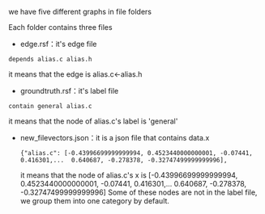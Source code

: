 we have five different graphs in file folders

Each folder contains three files



- edge.rsf：it's edge file

```
depends alias.c alias.h
```

it means that the edge is  alias.c<-alias.h

- groundtruth.rsf：it's label file

```
contain general alias.c
```

it means that the node of  alias.c's label is 'general'

- new_filevectors.json：it is a json file that contains data.x

  ```
  {"alias.c": [-0.43996699999999994, 0.4523440000000001, -0.07441, 0.416301,...  0.640687, -0.278378, -0.32747499999999996],
  ```

  it means that the node of  alias.c's x is [-0.43996699999999994, 0.4523440000000001, -0.07441, 0.416301,...  0.640687, -0.278378, -0.32747499999999996]
  Some of these nodes are not in the label file, we group them into one category by default.
